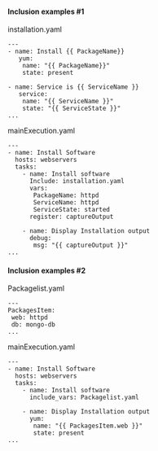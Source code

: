 #### Inclusion examples #1
installation.yaml
```
---
- name: Install {{ PackageName}} 
   yum:
    name: "{{ PackageName}}"
    state: present
    
- name: Service is {{ ServiceName }}
   service:
    name: "{{ ServiceName }}"
    state: "{{ ServiceState }}"
...
```
mainExecution.yaml
```
---
- name: Install Software
  hosts: webservers 
  tasks:
    - name: Install software
      Include: installation.yaml
      vars:
       PackageName: httpd
       ServiceName: httpd
       ServiceState: started
      register: captureOutput

    - name: Display Installation output
      debug:
       msg: "{{ captureOutput }}"  
...
```
#### Inclusion examples #2
Packagelist.yaml
```
---
PackagesItem:
 web: httpd
 db: mongo-db
...
```
mainExecution.yaml
```
---
- name: Install Software
  hosts: webservers 
  tasks:
    - name: Install software
      include_vars: Packagelist.yaml

    - name: Display Installation output
      yum:
       name: "{{ PackagesItem.web }}"
       state: present 
...
```
